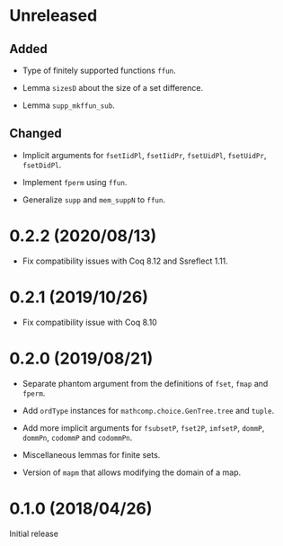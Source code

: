 # Unreleased

## Added

- Type of finitely supported functions `ffun`.

- Lemma `sizesD` about the size of a set difference.

- Lemma `supp_mkffun_sub`.

## Changed

- Implicit arguments for `fsetIidPl`, `fsetIidPr`, `fsetUidPl`, `fsetUidPr`,
  `fsetDidPl`.

- Implement `fperm` using `ffun`.

- Generalize `supp` and `mem_suppN` to `ffun`.

# 0.2.2 (2020/08/13)

- Fix compatibility issues with Coq 8.12 and Ssreflect 1.11.

# 0.2.1 (2019/10/26)

- Fix compatibility issue with Coq 8.10

# 0.2.0 (2019/08/21)

- Separate phantom argument from the definitions of `fset`, `fmap` and `fperm`.

- Add `ordType` instances for `mathcomp.choice.GenTree.tree` and `tuple`.

- Add more implicit arguments for `fsubsetP`, `fset2P`, `imfsetP`, `dommP`,
  `dommPn`, `codommP` and `codommPn`.

- Miscellaneous lemmas for finite sets.

- Version of `mapm` that allows modifying the domain of a map.

# 0.1.0 (2018/04/26)

Initial release
